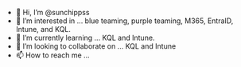 - 👋 Hi, I’m @sunchippss
- 👀 I’m interested in ... blue teaming, purple teaming, M365, EntraID, Intune, and KQL.
- 🌱 I’m currently learning ... KQL and Intune.
- 💞️ I’m looking to collaborate on ... KQL and Intune
- 📫 How to reach me ...

<!---
sunchippss/sunchippss is a ✨ special ✨ repository because its `README.md` (this file) appears on your GitHub profile.
You can click the Preview link to take a look at your changes.
--->
